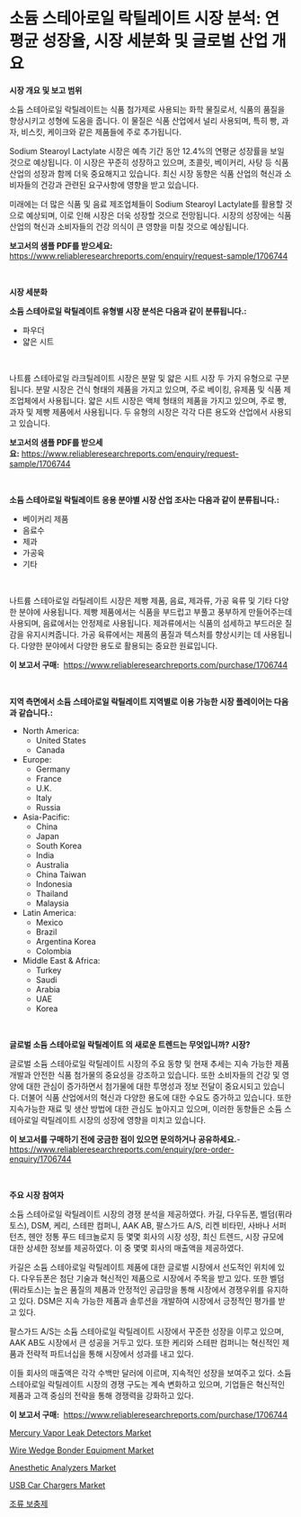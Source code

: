 <p><h1>소듐 스테아로일 락틸레이트 시장 분석: 연평균 성장율, 시장 세분화 및 글로벌 산업 개요</h1></p><p><strong>시장 개요 및 보고 범위</strong></p>
<p><p>소듐 스테아로일 락틸레이트는 식품 첨가제로 사용되는 화학 물질로서, 식품의 품질을 향상시키고 성형에 도움을 줍니다. 이 물질은 식품 산업에서 널리 사용되며, 특히 빵, 과자, 비스킷, 케이크와 같은 제품들에 주로 추가됩니다. </p><p>Sodium Stearoyl Lactylate 시장은 예측 기간 동안 12.4%의 연평균 성장률을 보일 것으로 예상됩니다. 이 시장은 꾸준히 성장하고 있으며, 초콜릿, 베이커리, 사탕 등 식품 산업의 성장과 함께 더욱 중요해지고 있습니다. 최신 시장 동향은 식품 산업의 혁신과 소비자들의 건강과 관련된 요구사항에 영향을 받고 있습니다.</p><p>미래에는 더 많은 식품 및 음료 제조업체들이 Sodium Stearoyl Lactylate를 활용할 것으로 예상되며, 이로 인해 시장은 더욱 성장할 것으로 전망됩니다. 시장의 성장에는 식품 산업의 혁신과 소비자들의 건강 의식이 큰 영향을 미칠 것으로 예상됩니다.</p></p>
<p><strong>보고서의 샘플 PDF를 받으세요:</strong> <a href="https://www.reliableresearchreports.com/enquiry/request-sample/1706744">https://www.reliableresearchreports.com/enquiry/request-sample/1706744</a></p>
<p>&nbsp;</p>
<p><strong>시장 세분화</strong></p>
<p><strong>소듐 스테아로일 락틸레이트 유형별 시장 분석은 다음과 같이 분류됩니다.:</strong></p>
<p><ul><li>파우더</li><li>얇은 시트</li></ul></p>
<p>&nbsp;</p>
<p><p>나트륨 스테아로일 라크틸레이트 시장은 분말 및 얇은 시트 시장 두 가지 유형으로 구분됩니다. 분말 시장은 건식 형태의 제품을 가지고 있으며, 주로 베이킹, 유제품 및 식품 제조업체에서 사용됩니다. 얇은 시트 시장은 액체 형태의 제품을 가지고 있으며, 주로 빵, 과자 및 제빵 제품에서 사용됩니다. 두 유형의 시장은 각각 다른 용도와 산업에서 사용되고 있습니다.</p></p>
<p><strong>보고서의 샘플 PDF를 받으세요:</strong>&nbsp;<a href="https://www.reliableresearchreports.com/enquiry/request-sample/1706744">https://www.reliableresearchreports.com/enquiry/request-sample/1706744</a></p>
<p>&nbsp;</p>
<p><strong> 소듐 스테아로일 락틸레이트 응용 분야별 시장 산업 조사는 다음과 같이 분류됩니다.:</strong></p>
<p><ul><li>베이커리 제품</li><li>음료수</li><li>제과</li><li>가공육</li><li>기타</li></ul></p>
<p>&nbsp;</p>
<p><p>나트륨 스테아로일 라틸레이트 시장은 제빵 제품, 음료, 제과류, 가공 육류 및 기타 다양한 분야에 사용됩니다. 제빵 제품에서는 식품을 부드럽고 부풀고 풍부하게 만들어주는데 사용되며, 음료에서는 안정제로 사용됩니다. 제과류에서는 식품의 섬세하고 부드러운 질감을 유지시켜줍니다. 가공 육류에서는 제품의 품질과 텍스처를 향상시키는 데 사용됩니다. 다양한 분야에서 다양한 용도로 활용되는 중요한 원료입니다.</p></p>
<p><strong>이 보고서 구매:</strong>&nbsp; <a href="https://www.reliableresearchreports.com/purchase/1706744">https://www.reliableresearchreports.com/purchase/1706744</a></p>
<p>&nbsp;</p>
<p><strong>지역 측면에서 소듐 스테아로일 락틸레이트 지역별로 이용 가능한 시장 플레이어는 다음과 같습니다.:</strong></p>
<p><ul>
    <li>
        North America:
        <ul>
            <li>United States</li>
            <li>Canada</li>
        </ul>
    </li>
    <li>
        Europe:
        <ul>
            <li>Germany</li>
            <li>France</li>
            <li>U.K.</li>
            <li>Italy</li>
            <li>Russia</li>
        </ul>
    </li>
    <li>
        Asia-Pacific:
        <ul>
            <li>China</li>
            <li>Japan</li>
            <li>South Korea</li>
            <li>India</li>
            <li>Australia</li>
            <li>China Taiwan</li>
            <li>Indonesia</li>
            <li>Thailand</li>
            <li>Malaysia</li>
        </ul>
    </li>
    <li>
        Latin America:
        <ul>
            <li>Mexico</li>
            <li>Brazil</li>
            <li>Argentina Korea</li>
            <li>Colombia</li>
        </ul>
    </li>
    <li>
        Middle East & Africa:
        <ul>
            <li>Turkey</li>
            <li>Saudi</li>
            <li>Arabia</li>
            <li>UAE</li>
            <li>Korea</li>
        </ul>
    </li>
    </ul></p>
<p>&nbsp;</p>
<p><strong>글로벌 소듐 스테아로일 락틸레이트 의 새로운 트렌드는 무엇입니까? 시장?</strong></p>
<p><p>글로벌 소듐 스테아로일 락틸레이트 시장의 주요 동향 및 현재 추세는 지속 가능한 제품 개발과 안전한 식품 첨가물의 중요성을 강조하고 있습니다. 또한 소비자들의 건강 및 영양에 대한 관심이 증가하면서 첨가물에 대한 투명성과 정보 전달이 중요시되고 있습니다. 더불어 식품 산업에서의 혁신과 다양한 용도에 대한 수요도 증가하고 있습니다. 또한 지속가능한 재료 및 생산 방법에 대한 관심도 높아지고 있으며, 이러한 동향들은 소듐 스테아로일 락틸레이트 시장의 성장에 영향을 미치고 있습니다.</p></p>
<p><strong>이 보고서를 구매하기 전에 궁금한 점이 있으면 문의하거나 공유하세요.</strong>- <a href="https://www.reliableresearchreports.com/enquiry/pre-order-enquiry/1706744">https://www.reliableresearchreports.com/enquiry/pre-order-enquiry/1706744</a></p>
<p>&nbsp;</p>
<p><strong>주요 시장 참여자</strong></p>
<p><p>소듐 스테아로일 락틸레이트 시장의 경쟁 분석을 제공하였다. 카길, 다우듀폰, 벨덤(퓌라토스), DSM, 케리, 스테판 컴퍼니, AAK AB, 팔스가드 A/S, 리켄 비타민, 사바나 서퍼턴츠, 헨안 정통 푸드 테크놀로지 등 몇몇 회사의 시장 성장, 최신 트렌드, 시장 규모에 대한 상세한 정보를 제공하였다. 이 중 몇몇 회사의 매출액을 제공하였다.</p><p>카길은 소듐 스테아로일 락틸레이트 제품에 대한 글로벌 시장에서 선도적인 위치에 있다. 다우듀폰은 첨단 기술과 혁신적인 제품으로 시장에서 주목을 받고 있다. 또한 벨덤(퓌라토스)는 높은 품질의 제품과 안정적인 공급망을 통해 시장에서 경쟁우위를 유지하고 있다. DSM은 지속 가능한 제품과 솔루션을 개발하여 시장에서 긍정적인 평가를 받고 있다.</p><p>팔스가드 A/S는 소듐 스테아로일 락틸레이트 시장에서 꾸준한 성장을 이루고 있으며, AAK AB도 시장에서 큰 성공을 거두고 있다. 또한 케리와 스테판 컴퍼니는 혁신적인 제품과 전략적 파트너십을 통해 시장에서 성과를 내고 있다.</p><p>이들 회사의 매출액은 각각 수백만 달러에 이르며, 지속적인 성장을 보여주고 있다. 소듐 스테아로일 락틸레이트 시장의 경쟁 구도는 계속 변화하고 있으며, 기업들은 혁신적인 제품과 고객 중심의 전략을 통해 경쟁력을 강화하고 있다.</p></p>
<p><strong>이 보고서 구매:</strong>&nbsp;&nbsp;<a href="https://www.reliableresearchreports.com/purchase/1706744">https://www.reliableresearchreports.com/purchase/1706744</a></p>
<p><p><a href="https://issuu.com/reportprime-2/docs/mercury-vapor-leak-detectors-market-size-2030.pptx">Mercury Vapor Leak Detectors Market</a></p><p><a href="https://view.publitas.com/reportprime-1/wire-wedge-bonder-equipment-market-size-growth-and-forecast-from-2024-2031/">Wire Wedge Bonder Equipment Market</a></p><p><a href="https://issuu.com/reportprime-2/docs/anesthetic-analyzers-market-size-2030.pptx">Anesthetic Analyzers Market</a></p><p><a href="https://three-jumbo-f6d.notion.site/USB-Car-Chargers-Market-Research-Report-Unlocks-Analysis-on-the-Market-Financial-Status-Market-Size-4b80f9071c8f4ef4b5b84c6f99977649">USB Car Chargers Market</a></p><p><a href="https://github.com/vsoq0zknh59/Market-Research-Report-List-1/blob/main/14404463480.md">조류 보충제</a></p></p>
